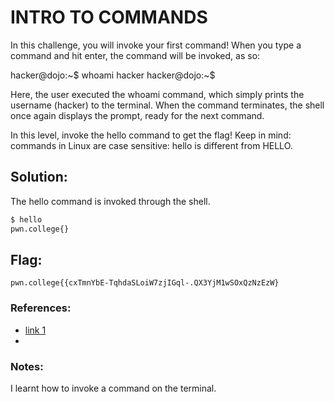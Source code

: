 
# INTRO TO COMMANDS
In this challenge, you will invoke your first command! When you type a command and hit enter, the command will be invoked, as so:

hacker@dojo:~$ whoami
hacker
hacker@dojo:~$

Here, the user executed the whoami command, which simply prints the username (hacker) to the terminal. When the command terminates, the shell once again displays the prompt, ready for the next command.

In this level, invoke the hello command to get the flag! Keep in mind: commands in Linux are case sensitive: hello is different from HELLO.



## Solution:
 The hello command is invoked through the shell.

```sh
$ hello
pwn.college{}
```

## Flag: 

```
pwn.college{{cxTmnYbE-TqhdaSLoiW7zjIGql-.QX3YjM1wSOxQzNzEzW} 
```


### References:

- [link 1](https://pwn.college)
- 
### Notes:
I learnt how to invoke a command on the terminal.
